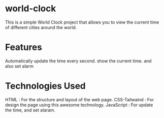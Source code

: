 # world-clock 
This is a simple World Clock project that allows you to view the current time of different cities around the world.
# Features
Automatically update the time every second.
show the current time.
and also set alarm

# Technologies Used
HTML : For the structure and layout of the web page.
CSS-Tailwaind : For design the page using this awesome technology.
JavaScript : For update the time, and set alaram.

